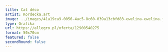 ```yaml
---
title: Cat déco
artist: Kordecka.art
image: ../images/41a19ca9-0056-4ac5-8c60-039a13cbfd83-ewelina-ewelina.jpeg
type: Grafika
url: https://allegro.pl/oferta/12900540275
format: 50x70cm
featured: false
secondRound: false
---
```


